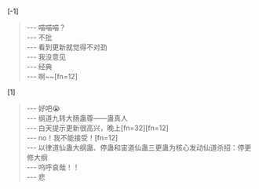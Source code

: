 
[-1] 
>--- 喵喵喵？<br>
>--- 不批<br>
>--- 看到更新就觉得不对劲<br>
>--- 我没意见<br>
>--- 经典<br>
>--- 啊~~[fn=12]<br>

[1] 
>--- 好吧😭<br>
>--- 纲道九转大肠蛊尊——蛊真人<br>
>--- 白天提示更新很高兴，晚上[fn=32][fn=12]<br>
>--- no！我不能接受！[fn=12]<br>
>--- 以律道仙蛊大纲蛊、停蛊和宙道仙蛊三更蛊为核心发动仙道杀招：停更修大纲<br>
>--- 呜呼哀哉！！<br>
>--- 悲<br>
